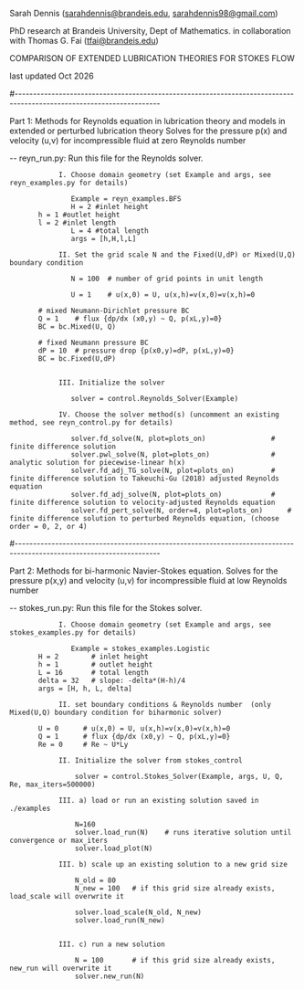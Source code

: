Sarah Dennis 
(sarahdennis@brandeis.edu, sarahdennis98@gmail.com)

PhD research at Brandeis University, Dept of Mathematics.
in collaboration with Thomas G. Fai (tfai@brandeis.edu)

COMPARISON OF EXTENDED LUBRICATION THEORIES FOR STOKES FLOW

last updated Oct 2026

#---------------------------------------------------------------------------------------------------------------------

Part 1:
Methods for Reynolds equation in lubrication theory and models in extended or perturbed lubrication theory
Solves for the pressure p(x) and velocity (u,v) for incompressible fluid at zero Reynolds number

-- reyn_run.py: Run this file for the Reynolds solver.


                I. Choose domain geometry (set Example and args, see reyn_examples.py for details)

                   Example = reyn_examples.BFS
                   H = 2 #inlet height
		   h = 1 #outlet height
		   l = 2 #inlet length
                   L = 4 #total length
                   args = [h,H,l,L]

                II. Set the grid scale N and the Fixed(U,dP) or Mixed(U,Q) boundary condition
                
                   N = 100  # number of grid points in unit length

                   U = 1    # u(x,0) = U, u(x,h)=v(x,0)=v(x,h)=0

		   # mixed Neumann-Dirichlet pressure BC 
		   Q = 1    # flux {dp/dx (x0,y) ~ Q, p(xL,y)=0}
		   BC = bc.Mixed(U, Q)  

		   # fixed Neumann pressure BC 
		   dP = 10  # pressure drop {p(x0,y)=dP, p(xL,y)=0}
		   BC = bc.Fixed(U,dP)
	
                
                III. Initialize the solver
                   
                   solver = control.Reynolds_Solver(Example)
                   
                IV. Choose the solver method(s) (uncomment an existing method, see reyn_control.py for details)
                
                   solver.fd_solve(N, plot=plots_on)           		# finite difference solution
                   solver.pwl_solve(N, plot=plots_on)          		# analytic solution for piecewise-linear h(x)
                   solver.fd_adj_TG_solve(N, plot=plots_on)    		# finite difference solution to Takeuchi-Gu (2018) adjusted Reynolds equation
                   solver.fd_adj_solve(N, plot=plots_on)       		# finite difference solution to velocity-adjusted Reynolds equation
                   solver.fd_pert_solve(N, order=4, plot=plots_on)      # finite difference solution to perturbed Reynolds equation, (choose order = 0, 2, or 4)


#---------------------------------------------------------------------------------------------------------------------

Part 2:
Methods for bi-harmonic Navier-Stokes equation.
Solves for the pressure p(x,y) and velocity (u,v) for incompressible fluid at low Reynolds number


-- stokes_run.py: Run this file for the Stokes solver. 

                I. Choose domain geometry (set Example and args, see stokes_examples.py for details)
                
                   Example = stokes_examples.Logistic
		   H = 2        # inlet height
		   h = 1        # outlet height
		   L = 16       # total length
		   delta = 32   # slope: -delta*(H-h)/4
		   args = [H, h, L, delta]

                II. set boundary conditions & Reynolds number  (only Mixed(U,Q) boundary condition for biharmonic solver)

		   U = 0      # u(x,0) = U, u(x,h)=v(x,0)=v(x,h)=0
		   Q = 1      # flux {dp/dx (x0,y) ~ Q, p(xL,y)=0}
		   Re = 0     # Re ~ U*Ly

                II. Initialize the solver from stokes_control
                
                    solver = control.Stokes_Solver(Example, args, U, Q, Re, max_iters=500000)    
                    
                III. a) load or run an existing solution saved in ./examples    
                                       
                    N=160
                    solver.load_run(N)    # runs iterative solution until convergence or max_iters
                    solver.load_plot(N)	  
                    
                III. b) scale up an existing solution to a new grid size
                                   
                    N_old = 80	  
                    N_new = 100   # if this grid size already exists, load_scale will overwrite it
  
                    solver.load_scale(N_old, N_new)
                    solver.load_run(N_new)

                    
                III. c) run a new solution
                
                    N = 100       # if this grid size already exists, new_run will overwrite it
                    solver.new_run(N)

                